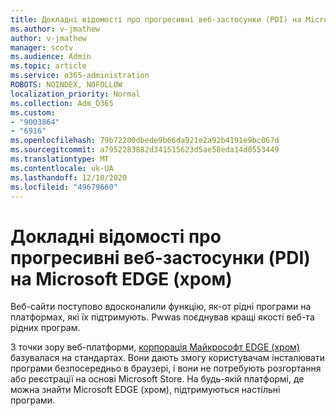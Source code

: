 ```yaml
---
title: Докладні відомості про прогресивні веб-застосунки (PDI) на Microsoft EDGE (хром)
ms.author: v-jmathew
author: v-jmathew
manager: scotv
ms.audience: Admin
ms.topic: article
ms.service: o365-administration
ROBOTS: NOINDEX, NOFOLLOW
localization_priority: Normal
ms.collection: Adm_O365
ms.custom:
- "9003864"
- "6916"
ms.openlocfilehash: 79b72200dbede9b66da921e2a92b4191e9bc067d
ms.sourcegitcommit: a7952283882d341515623d5ae58eda14d0553449
ms.translationtype: MT
ms.contentlocale: uk-UA
ms.lasthandoff: 12/10/2020
ms.locfileid: "49679660"
---
```

# <a name="learn-about-progressive-web-apps-pwas-on-microsoft-edge-chromium"></a>Докладні відомості про прогресивні веб-застосунки (PDI) на Microsoft EDGE (хром)

Веб-сайти поступово вдосконалили функцію, як-от рідні програми на платформах, які їх підтримують. Pwwas поєднував кращі якості веб-та рідних програм.

З точки зору веб-платформи, [корпорація Майкрософт EDGE (хром)](https://go.microsoft.com/fwlink/?linkid=2135193) базувалася на стандартах. Вони дають змогу користувачам інсталювати програми безпосередньо в браузері, і вони не потребують розгортання або реєстрації на основі Microsoft Store. На будь-якій платформі, де можна знайти Microsoft EDGE (хром), підтримуються настільні програми.
